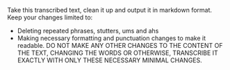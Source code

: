 Take this transcribed text, clean it up and output it in markdown format. Keep your changes limited to:

- Deleting repeated phrases, stutters, ums and ahs
- Making necessary formatting and punctuation changes to make it readable.
  DO NOT MAKE ANY OTHER CHANGES TO THE CONTENT OF THE TEXT, CHANGING THE WORDS OR OTHERWISE, TRANSCRIBE IT EXACTLY WITH ONLY THESE NECESSARY MINIMAL CHANGES.
